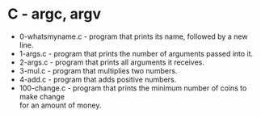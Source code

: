 # C - argc, argv

* 0-whatsmyname.c - program that prints its name, followed by a new line.
* 1-args.c -  program that prints the number of arguments passed into it.
* 2-args.c - program that prints all arguments it receives.
* 3-mul.c - program that multiplies two numbers.
* 4-add.c - program that adds positive numbers.
* 100-change.c -  program that prints the minimum number of coins to make change\
for an amount of money.
